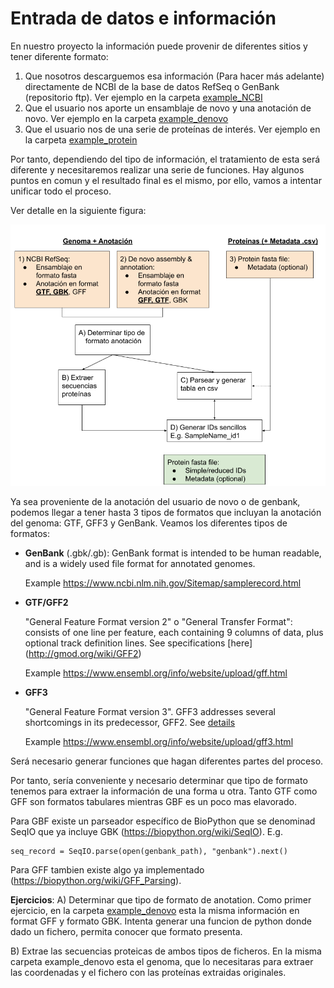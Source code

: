 # Entrada de datos e información

En nuestro proyecto la información puede provenir de diferentes sitios y tener diferente formato:
1) Que nosotros descarguemos esa información (Para hacer más adelante) directamente de NCBI de la base de datos RefSeq o GenBank (repositorio ftp). Ver ejemplo en la carpeta [example_NCBI](../../data/example_NCBI)
2) Que el usuario nos aporte un ensamblaje de novo y una anotación de novo. Ver ejemplo en la carpeta [example_denovo](../../data/example_denovo)
3) Que el usuario nos de una serie de proteínas de interés. Ver ejemplo en la carpeta [example_protein](../../data/example_protein)

Por tanto, dependiendo del tipo de información, el tratamiento de esta será diferente y necesitaremos realizar una serie de funciones. Hay algunos puntos en comun y el resultado final es el mismo, por ello, vamos a intentar unificar todo el proceso.

Ver detalle en la siguiente figura:

![Figure](../images/Input_Data.png "Input data workflow for Bacterial Duplicate analysis")

Ya sea proveniente de la anotación del usuario de novo o de genbank, podemos llegar a tener hasta 3 tipos de formatos que incluyan la anotación del genoma: GTF, GFF3 y GenBank. Veamos los diferentes tipos de formatos:

- **GenBank** (.gbk/.gb): 
    GenBank format is intended to be human readable, and is a widely used file format for annotated genomes. 

    Example https://www.ncbi.nlm.nih.gov/Sitemap/samplerecord.html

- **GTF/GFF2**

    "General Feature Format version 2" o "General Transfer Format": consists of one line per feature, each containing 9 columns of data, plus optional track definition lines. See specifications [here] (http://gmod.org/wiki/GFF2)

    Example https://www.ensembl.org/info/website/upload/gff.html

- **GFF3**

    "General Feature Format version 3". GFF3 addresses several shortcomings in its predecessor, GFF2. See [details](http://gmod.org/wiki/GFF3)

    Example https://www.ensembl.org/info/website/upload/gff3.html


Será necesario generar funciones que hagan diferentes partes del proceso.

Por tanto, sería conveniente y necesario determinar que tipo de formato tenemos para extraer la información de una forma u otra. Tanto GTF como GFF son formatos tabulares mientras GBF es un poco mas elavorado. 

Para GBF existe un parseador específico de BioPython que se denominad SeqIO que ya incluye GBK (https://biopython.org/wiki/SeqIO). 
E.g.
    
    seq_record = SeqIO.parse(open(genbank_path), "genbank").next()

Para GFF tambien existe algo ya implementado (https://biopython.org/wiki/GFF_Parsing).


**Ejercicios**:
A) Determinar que tipo de formato de anotation. 
Como primer ejercicio, en la carpeta [example_denovo](../../data/example_denovo) esta la misma información en format GFF y formato GBK. Intenta generar una funcion de python donde dado un fichero, permita conocer que formato presenta.

B) Extrae las secuencias proteicas de ambos tipos de ficheros. En la misma carpeta example_denovo esta el genoma, que lo necesitaras para extraer las coordenadas y el fichero con las proteínas extraidas originales.




